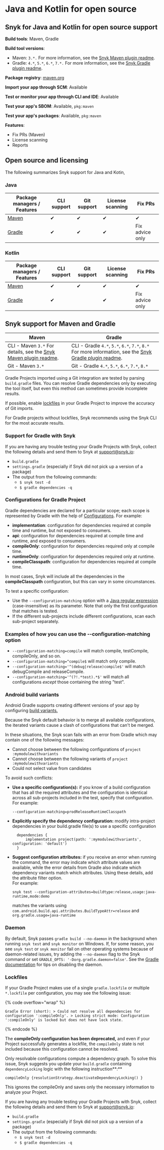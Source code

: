 # Java and Kotlin for open source

## Snyk for Java and Kotlin for open source support

**Build tools**: Maven, Gradle

**Build tool versions**:&#x20;

* Maven: `3.*.` For more information, see the [Snyk Maven plugin readme](https://github.com/snyk/snyk-mvn-plugin#support).
* Gradle: `4.*`, `5.*`, `6.*`, `7.*.` For more information, see the [Snyk Gradle plugin readme](https://github.com/snyk/snyk-gradle-plugin#support).

**Package registry**: [maven.org](https://maven.org/)

**Import your app through SCM**: Available

**Test or monitor your app through CLI and IDE**: Available

**Test your app's SBOM**: Available, `pkg:maven`

**Test your app's packages**: Available, `pkg:maven`

**Features**:&#x20;

* Fix PRs (Maven)
* License scanning
* Reports

## Open source and licensing

The following summarizes Snyk support for Java and Kotin,

### **Java**

| Package managers / Features       | CLI support | Git support | License scanning | Fix PRs         |
| --------------------------------- | ----------- | ----------- | ---------------- | --------------- |
| [Maven](https://maven.apache.org) | ✔︎          | ✔︎          | ✔︎               | ✔︎              |
| [Gradle](https://gradle.org)      | ✔︎          | ✔︎          | ✔︎               | Fix advice only |

### **Kotlin**

| Package managers / Features       | CLI support | Git support | License scanning | Fix PRs         |
| --------------------------------- | ----------- | ----------- | ---------------- | --------------- |
| [Maven](https://maven.apache.org) | ✔︎          | ✔︎          | ✔︎               | ✔︎              |
| [Gradle](https://gradle.org)      | ✔︎          |             | ✔︎               | Fix advice only |

## Snyk support for Maven and Gradle

| Maven                                                                                                               | Gradle                                                                                                                                                        |
| ------------------------------------------------------------------------------------------------------------------- | ------------------------------------------------------------------------------------------------------------------------------------------------------------- |
| CLI - Maven `3.*` For details, see the [Snyk Maven plugin readme](https://github.com/snyk/snyk-mvn-plugin#support). | CLI - Gradle `4.*`, `5.*`, `6.*`, `7.*`, `8.*` For more information, see the [Snyk Gradle plugin readme](https://github.com/snyk/snyk-gradle-plugin#support). |
| Git - Maven `3.*`                                                                                                   | Git - Gradle `4.*`, `5.*`, `6.*`, `7.*`, `8.*`                                                                                                                |

Gradle Projects imported using a Git integration are tested by parsing `build.gradle` files. You can resolve Gradle dependencies only by executing the tool itself, but even this method can sometimes provide incomplete results.

If possible, enable [lockfiles](java-and-kotlin-for-open-source.md#git-services-for-maven-and-gradle) in your Gradle Project to improve the accuracy of Git imports.

For Gradle projects without lockfiles, Snyk recommends using the Snyk CLI for the most accurate results.

### Support for Gradle with Snyk

If you are having any trouble testing your Gradle Projects with Snyk, collect the following details and send them to Snyk at [support@snyk.io](mailto:support@snyk.io):

* `build.gradle`
* `settings.gradle` (especially if Snyk did not pick up a version of a package)
* The output from the following commands:
  * `$ snyk test -d`
  * `$ gradle dependencies -q`

### Configurations for Gradle Project

Gradle dependencies are declared for a particular scope; each scope is represented by Gradle with the help of [Configurations](https://docs.gradle.org/current/userguide/declaring\_dependencies.html#sec:what-are-dependency-configurations). For example:

* **implementation**: configuration for dependencies required at compile time and runtime, but not exposed to consumers.&#x20;
* **api**: configuration for dependencies required at compile time and runtime, and exposed to consumers.&#x20;
* **compileOnly**: configuration for dependencies required only at compile time.&#x20;
* **runtimeOnly**: configuration for dependencies required only at runtime.&#x20;
* **compileClasspath**: configuration for dependencies required at compile time.

In most cases, Snyk will include all the dependencies in the **compileClasspath** configuration, but this can vary in some circumstances.

To test a specific configuration:

* Use the `--configuration-matching` option with a [Java regular expression](https://docs.oracle.com/javase/tutorial/essential/regex/) (case-insensitive) as its parameter. Note that only the first configuration that matches is tested.
* If the different sub-projects include different configurations, scan each sub-project separately.

### **Examples of how you can use the --configuration-matching option**

* `--configuration-matching=compile` will match compile, testCompile, compileOnly, and so on.
* `--configuration-matching=^compile$` will match only compile.
* `--configuration-matching='^(debug|release)compile$'` will match debugCompile and releaseCompile.
* `--configuration-matching='^(?!.*test).*$'` will match all configurations _except_ those containing the string "test".

### Android build variants

Android Gradle supports creating different versions of your app by configuring [build variants.](https://developer.android.com/studio/build/build-variants)

Because the Snyk default behavior is to merge all available configurations, the iterated variants cause a clash of configurations that can't be merged.

In these situations, the Snyk scan fails with an error from Gradle which may contain one of the following messages:

* Cannot choose between the following configurations of `project :mymodulewithvariants`
* Cannot choose between the following variants of `project :mymodulewithvariants`
* Could not select value from candidates

To avoid such conflicts:

*   **Use a specific configuration(s):** if you know of a build configuration that has all the required attributes and the configuration is identical across all sub-projects included in the test, specify that configuration.\
    For example:

    ```
    --configuration-matching=prodReleaseRuntimeClasspath
    ```
*   **Explicitly specify the dependency configuration:** modify intra-project dependencies in your build.gradle file(s) to use a specific configuration

    ```
      dependencies {
          implementation project(path: ':mymodulewithvariants', configuration: 'default')
      }
    ```
*   **Suggest configuration attributes:** if you receive an error when running the command, the error may indicate which attribute values are available, while the error details from Gradle also indicate which dependency variants match which attributes. Using these details, add the attribute filter option.\
    For example:

    ```
    snyk test --configuration-attributes=buildtype:release,usage:java-runtime,mode:demo
    ```

    matches the variants using `com.android.build.api.attributes.BuildTypeAttr=release` and `org.gradle.usage=java-runtime`

### Daemon

By default, Snyk passes `gradle build --no-daemon` in the background when running `snyk test` and `snyk monitor` on Windows. If, for some reason, you see `snyk test` or `snyk monitor` fail on other operating systems because of daemon-related issues, try adding the `--no-daemon` flag to the Snyk command or set `GRADLE_OPTS: '-Dorg.gradle.daemon=false'`. See the [Gradle documentation](https://docs.gradle.org/current/userguide/gradle\_daemon.html#sec:disabling\_the\_daemon) for tips on disabling the daemon.

### Lockfiles

If your Gradle Project makes use of a single `gradle.lockfile` or multiple `*.lockfile` per configuration, you may see the following issue:

{% code overflow="wrap" %}
```
Gradle Error (short): > Could not resolve all dependencies for configuration ':compileOnly'. > Locking strict mode: Configuration ':compileOnly' is locked but does not have lock state.
```
{% endcode %}

The **compileOnly configuration** **has been deprecated,** and even if your Project successfully generates a lockfile, the `compileOnly` state is not included because this configuration cannot be resolved.&#x20;

Only resolvable configurations compute a dependency graph. To solve this issue, Snyk suggests you update your `build.gradle` containing `dependencyLocking` logic with the following instruction**:**

```
compileOnly {resolutionStrategy.deactivateDependencyLocking() }
```

This ignores the compileOnly and saves only the necessary information to analyze your Project.

If you are having any trouble testing your Gradle Projects with Snyk, collect the following details and send them to Snyk at [support@snyk.io](mailto:support@snyk.io):

* `build.gradle`
* `settings.gradle` (especially if Snyk did not pick up a version of a package)
* The output from the following commands:
  * `$ snyk test -d`
  * `$ gradle dependencies -q`

